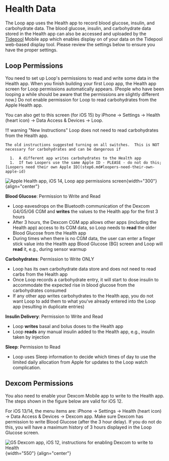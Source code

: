 # Health Data

The Loop app uses the Health app to record blood glucose, insulin, and carbohydrate data. The blood glucose, insulin, and carbohydrate data stored in the Health app can also be accessed and uploaded by the [Tidepool](https://tidepool.org) Mobile app which enables display on of your data on the Tidepool web-based display tool. Please review the settings below to ensure you have the proper settings.

## Loop Permissions

You need to set up Loop's permissions to read and write some data in the Health app. When you finish building your first Loop app, the Health app screen for Loop permissions automatically appears. (People who have been looping a while should be aware that the permissions are slightly different now.) Do not enable permission for Loop to read carbohydrates from the Apple Health app.

You can also get to this screen (for iOS 15) by iPhone -> Settings -> Health (heart icon) -> Data Access & Devices -> Loop.

!!! warning "New Instructions"
    Loop does not need to read carbohydrates from the Health app.

    The old instructions suggested turning on all switches.  This is NOT necessary for carbohydrates and can be dangerous if

      1.  A different app writes carbohydrates to the Health app
      1.  If two Loopers use the same Apple ID - PLEASE - do not do this; [Loopers need their own Apple ID](step6.md#loopers-need-their-own-apple-id)


![Apple Health app, iOS 14, Loop app permissions screen](img/loop-health-permissions.svg){width="300"}
{align="center"}


**Blood Glucose**: Permission to Write and Read

* Loop eavesdrops on the Bluetooth communication of the Dexcom G4/G5/G6 CGM and **writes** the values to the Health app for the first 3 hours
* After 3 hours, the Dexcom CGM app allows other apps (including the Health app) access to its CGM data, so Loop needs to **read** the older Blood Glucose from the Health app
* During times when there is no CGM data, the user can enter a finger stick value into the Health app Blood Glucose (BG) screen and Loop will **read** it, e.g., during sensor warmup


**Carbohydrates**: Permission to Write ONLY

* Loop has its own carbohydrate data store and does not need to read carbs from the Health app
* Once Loop records a carbohydrate entry, it will start to dose insulin to accommodate the expected rise in blood glucose from the carbohydrates consumed
* If any other app writes carbohydrates to the Health app, you do not want Loop to add them to what you've already entered into the Loop app (resulting in duplicate entries)

**Insulin Delivery**: Permission to Write and Read

* Loop **writes** basal and bolus doses to the Health app
* Loop **reads** any manual insulin added to the Health app, e.g., insulin taken by injection

**Sleep**: Permission to Read

* Loop uses Sleep information to decide which times of day to use the limited daily allocation from Apple for updates to the Loop watch complication.

## Dexcom Permissions

You also need to enable your Dexcom Mobile app to write to the Health app. The steps shown in the figure below are valid for iOS 12.

For iOS 13/14, the menu items are: iPhone -> Settings -> Health (heart icon) -> Data Access & Devices -> Dexcom app. Make sure Dexcom has permission to write Blood Glucose (after the 3 hour delay).  If you do not do this, you will have a maximum history of 3 hours displayed in the Loop Glucose screen.

![G5 Dexcom app, iOS 12, instructions for enabling Dexcom to write to Health](img/health_g5.jpg){width="550"}
{align="center"}

